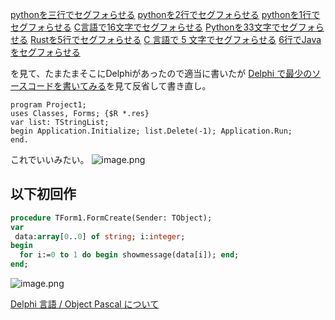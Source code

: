 [pythonを三行でセグフォらせる](https://qiita.com/autotaker1984/items/a8ba955acdc81c907b3d)
[pythonを2行でセグフォらせる](https://qiita.com/sh1ma/items/a6dd1bcca0d9725e7e67)
[pythonを1行でセグフォらせる](https://qiita.com/MysteriousMonkey/items/0e389ccdc12988dd4263)
[C言語で16文字でセグフォらせる](https://qiita.com/yasuo-ozu/items/ddc5d3e8e4a97eaa470c)
[Pythonを33文字でセグフォらせる](https://qiita.com/kanimum/items/95a45d8be31ef75d4332)
[Rustを5行でセグフォらせる](https://qiita.com/YoshiTheChinchilla/items/b9f4a6e92266e8ec9d3d)
[C 言語で 5 文字でセグフォらせる](https://qiita.com/zk_phi/items/bd59111e677e6d0e5720)
[6行でJavaをセグフォらせる](https://qiita.com/gazeuse1442/items/3ab17cf72ade90090981)

を見て、たまたまそこにDelphiがあったので適当に書いたが
[Delphi で最少のソースコードを書いてみる](https://qiita.com/ht_deko/items/c81a8bacd7e299c45340)を見て反省して書き直し。


```Project.dpr
program Project1;
uses Classes, Forms; {$R *.res}
var list: TStringList;
begin Application.Initialize; list.Delete(-1); Application.Run;
end.
```

これでいいみたい。
![image.png](https://qiita-image-store.s3.ap-northeast-1.amazonaws.com/0/93824/35b1d279-bcbc-5235-8fd2-4f324bb12c76.png)



## 以下初回作
```Unit1.pas
procedure TForm1.FormCreate(Sender: TObject);
var
 data:array[0..0] of string; i:integer;
begin
  for i:=0 to 1 do begin showmessage(data[i]); end;
end;
```
![image.png](https://qiita-image-store.s3.ap-northeast-1.amazonaws.com/0/93824/bdb7a58c-c140-7db3-fefa-baff05f21926.png)

[Delphi 言語 / Object Pascal について](https://qiita.com/pik/items/c34ca15bffc8f09127e6)


